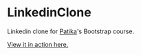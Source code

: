# LinkedinClone
Linkedin clone for <a href="https://app.patika.dev/courses/bootstrap/odev3">Patika</a>'s Bootstrap course.

<a href="https://furkancnkr.github.io/LinkedinClone/">View it in action here.</a>
